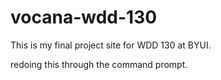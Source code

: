 # vocana-wdd-130
This is my final project site for WDD 130 at BYUI.

redoing this through the command prompt.